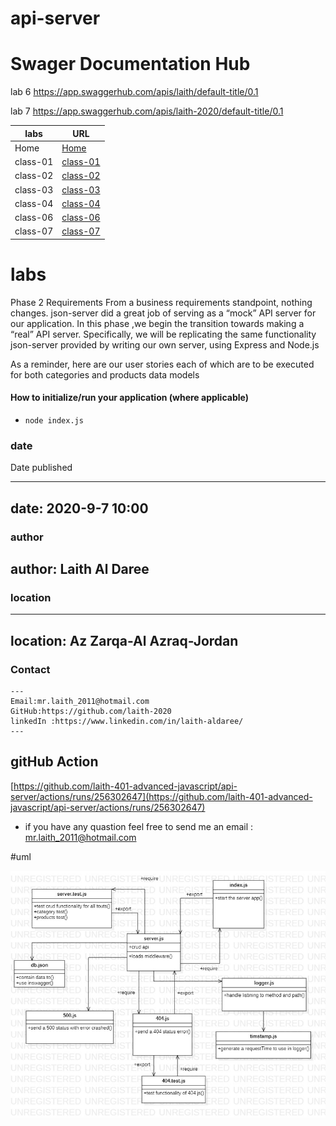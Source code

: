 # api-server


# Swager Documentation Hub
lab 6 
https://app.swaggerhub.com/apis/laith/default-title/0.1

lab 7 
https://app.swaggerhub.com/apis/laith-2020/default-title/0.1



**labs**     | **URL**
------------ | -------------
Home         | [Home](https://github.com/laith-401-advanced-javascript/notes)
 class-01    | [class-01](https://github.com/laith-401-advanced-javascript/notes/pull/1)
 class-02    | [class-02](https://github.com/laith-401-advanced-javascript/notes/pull/2)
 class-03    | [class-03](https://github.com/laith-401-advanced-javascript/notes/pull/3)
 class-04    | [class-04](https://github.com/laith-401-advanced-javascript/notes/pull/4)
  class-06    | [class-06](https://github.com/laith-401-advanced-javascript/api-server/pull/1)
  class-07   | [class-07](https://github.com/laith-401-advanced-javascript/api-server/pull/2)




# labs

Phase 2 Requirements
From a business requirements standpoint, nothing changes. json-server did a great job of serving as a “mock” API server for our application. In this phase ,we begin the transition towards making a “real” API server. Specifically, we will be replicating the same functionality json-server provided by writing our own server, using Express and Node.js

As a reminder, here are our user stories each of which are to be executed for both categories and products data models



#### How to initialize/run your application (where applicable)

-  `node index.js`




### date
Date published

---
date: 2020-9-7 10:00
---

### author

author: Laith Al Daree
---

### location

---
location: Az Zarqa-Al Azraq-Jordan
---


### Contact 
```
---
Email:mr.laith_2011@hotmail.com
GitHub:https://github.com/laith-2020
linkedIn :https://www.linkedin.com/in/laith-aldaree/
---
```

## gitHub Action 
[https://github.com/laith-401-advanced-javascript/api-server/actions/runs/256302647](https://github.com/laith-401-advanced-javascript/api-server/actions/runs/256302647)


* if you have any quastion feel free to send me an 
  email : mr.laith_2011@hotmail.com


#uml

![](assets/lab7uml.jpg)
